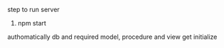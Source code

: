 step to run server
1. npm start

authomatically db and required model, procedure and view get initialize